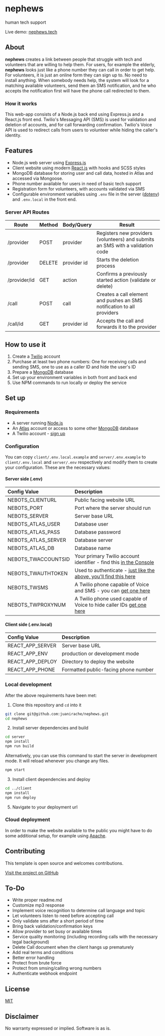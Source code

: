 # nephews

human tech support

Live demo: [nephews.tech](https://nephews.tech)

## About

**nephews** creates a link between people that struggle with tech and volunteers that are willing to help them. For users, for example the elderly, **nephews** looks just like a phone number they can call in order to get help. For volunteers, it is just an online form they can sign up to. No need to install anything. When somebody needs help, the system will look for a matching available volunteers, send them an SMS notification, and he who accepts the notification first will have the phone call redirected to them.

### How it works

This web-app consists of a Node.js back end using Express.js and a React.js front end. Twilio's Messaging API (SMS) is used for validation and deletion of accounts, and for call forwarding confirmation. Twilio's Voice API is used to redirect calls from users to volunteer while hiding the caller's identity.

## Features

- Node.js web server using [Express.js](https://npm.im/express)
- Client website using modern [React.js](https://reactjs.org/) with hooks and SCSS styles
- MongoDB database for storing user and call data, hosted in Atlas and accessed via Mongoose.
- Phone number available for users in need of basic tech support
- Registration form for volunteers, with accounts validated via SMS
- Configurable environment variables using `.env` file in the server ([dotenv](https://www.npmjs.com/package/dotenv)) and `.env.local` in the front end.

### Server API Routes

| Route        | Method | Body/Query  | Result                                                                         |
| ------------ | ------ | ----------- | ------------------------------------------------------------------------------ |
| /provider    | POST   | provider    | Registers new providers (volunteers) and submits an SMS with a validation code |
| /provider    | DELETE | provider id | Starts the deletion process                                                    |
| /provider/id | GET    | action      | Confirms a previously started action (validate or delete)                      |
| /call        | POST   | call        | Creates a call element and pushes an SMS notification to all providers         |
| /call/id     | GET    | provider id | Accepts the call and forwards it to the provider                               |

## How to use it

1. Create a [Twilio](https://www.twilio.com/) account
2. Purchase at least two phone numbers: One for receiving calls and sending SMS, one to use as a caller ID and hide the user's ID
3. Prepare a [MongoDB](https://www.mongodb.com/) database
4. Set up your environment variables in both front and back end
5. Use NPM commands to run locally or deploy the service

## Set up

### Requirements

- A server running [Node.js](https://nodejs.org/)
- An [Atlas](https://www.mongodb.com/cloud/atlas) account or access to some other [MongoDB](https://www.mongodb.com/) database
- A Twilio account - [sign up](https://www.twilio.com/try-twilio)

### Configuration

You can copy `client/.env.local.example` and `server/.env.example` to `client/.env.local` and `server/.env` respectively and modify them to create your configuration. These are the necessary values:

#### Server side (.env)

| Config&nbsp;Value   | Description                                                                                                                   |
| :------------------ | :---------------------------------------------------------------------------------------------------------------------------- |
| NEBOTS_CLIENTURL    | Public facing website URL                                                                                                     |
| NEBOTS_PORT         | Port where the server should run                                                                                              |
| NEBOTS_SERVER       | Server base URL                                                                                                               |
| NEBOTS_ATLAS_USER   | Database user                                                                                                                 |
| NEBOTS_ATLAS_PASS   | Database password                                                                                                             |
| NEBOTS_ATLAS_SERVER | Database server                                                                                                               |
| NEBOTS_ATLAS_DB     | Database name                                                                                                                 |
| NEBOTS_TWACCOUNTSID | Your primary Twilio account identifier - find this [in the Console](https://www.twilio.com/console)                           |
| NEBOTS_TWAUTHTOKEN  | Used to authenticate - [just like the above, you'll find this here](https://www.twilio.com/console)                           |
| NEBOTS_TWSMS        | A Twilio phone capable of Voice and SMS - you can [get one here](https://www.twilio.com/console/phone-numbers/incoming)       |
| NEBOTS_TWPROXYNUM   | A Twilio phone used capable of Voice to hide caller IDs [get one here](https://www.twilio.com/console/phone-numbers/incoming) |

#### Client side (.env.local)

| Config&nbsp;Value | Description                          |
| :---------------- | :----------------------------------- |
| REACT_APP_SERVER  | Server base URL                      |
| REACT_APP_ENV     | production or development mode       |
| REACT_APP_DEPLOY  | Directory to deploy the website      |
| REACT_APP_PHONE   | Formatted public-facing phone number |

### Local development

After the above requirements have been met:

1. Clone this repository and `cd` into it

```bash
git clone git@github.com:juanirache/nephews.git
cd nephews
```

2. Install server dependencies and build

```bash
cd server
npm install
npm run build
```

Alternatively, you can use this command to start the server in development mode. It will reload whenever you change any files.

```bash
npm start
```

3. Install client dependencies and deploy

```bash
cd ../client
npm install
npm run deploy
```

5. Navigate to your deployment url

### Cloud deployment

In order to make the website available to the public you might have to do some additional setup, for example using [Apache](https://httpd.apache.org/).

## Contributing

This template is open source and welcomes contributions.

[Visit the project on GitHub](https://github.com/JuanIrache/nephews)

## To-Do

- Write proper readme.md
- Customize mp3 response
- Implement voice recognition to determine call language and topic
- Let volunteers listen to need before accepting call
- Only validate sms after a short period of time
- Bring back validation/confirmation keys
- Allow provider to set busy or available times
- Service quality monitoring (including recording calls with the necessary legal background)
- Delete Call document when the client hangs up prematurely
- Add real terms and conditions
- Better error handling
- Protect from brute force
- Protect from smsing/calling wrong numbers
- Authenticate webhook endpoint

## License

[MIT](http://www.opensource.org/licenses/mit-license.html)

## Disclaimer

No warranty expressed or implied. Software is as is.

[app prototyping barcelona]: https://prototyping.barcelona
